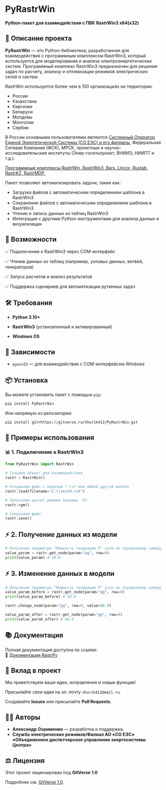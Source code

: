 # **PyRastrWin**

**Python-пакет для взаимодействия с ПВК RastrWin3 x64(x32)**

## 🚀 Описание проекта

**PyRastrWin** — это Python-библиотека, разработанная для взаимодействия с программным комплексом RastrWin3, который используется для моделирования и анализа электроэнергетических систем. Программный комплекс RastrWin3 предназначен для решения задач по расчету, анализу и оптимизации режимов электрических сетей и систем.

RastrWin используется более чем в 150 организациях на территории:

- России
- Казахстана
- Киргизии
- Беларуси
- Молдовы
- Монголии
- Сербии

В России основными пользователями являются [Системный Оператор Единой Энергетической Системы (СО ЕЭС) и его филиалы](https://www.so-ups.ru/), Федеральная Сетевая Компания (ФСК), МРСК, проектные и научно-исследовательские институты (Энер-госетьпроект, ВНИИЭ, НИИПТ и т.д.).

[Программные комплексы RastrWin, RastrWin3, Bars, Lincor, Rustab, RastrKZ, RastrMDP.](https://www.rastrwin.ru/index.php)

Пакет позволяет автоматизировать задачи, такие как:

- Загрузка файлов с автоматическим определением шаблона в RastrWin3
- Сохранение файлов с автоматическим определением шаблона в RastrWin3
- Чтение и запись данных из таблиц RastrWin3
- Интеграция с другими Python-инструментами для анализа данных и визуализации

## 🎯 Возможности

✅ Подключение к RastrWin3 через COM-интерфейс

✅ Чтение данных из таблиц (например, узловых данных, ветвей, генераторов)

✅ Запуск расчетов и анализ результатов

✅ Поддержка сценариев для автоматизации рутинных задач

## 🛠️ Требования

- **Python 3.10+**

- **RastrWin3** (установленный и активированный)

- **Windows OS**

## 🧩 Зависимости

- `pywin32` — для взаимодействия с COM-интерфейсом Windows

## 📦 Установка

Вы можете установить пакет с помощью `pip`:

```bash
pip install PyRastrWin
```

Или напрямую из репозитория:

```bash
pip install git+https://gitverse.ru/Shurik412/PyRastrWin.git
```

## 🚀 Примеры использования

### 📊 **1. Подключение к RastrWin3**

```python
from PyRastrWin import RastrWin

# Создаем объект для взаимодействия
rastr = RastrWin()

# Открываем файл с моделью *.rst или любой другой шаблон 
rastr.load(filename="C:\\test9.rst")

# Запускаем расчет режима клавиша `F5`
rastr.rgm()

# Сохраняем файл
rastr.save()
```

## ⚡ 2. Получение данных из модели

```python
# Получение параметра "Мощность генерации P" узла по порядковому номеру 
value_param = rastr.get_node(param="pg", row=0)
print(value_param) # 50.0
```

## ⚡ 3. Изменение данных в модели

```python
# Получение параметра "Мощность генерации P" узла по порядковому номеру
value_param_before = rastr.get_node(param="pg", row=0)
print(value_param_before) # 50.0

rastr.chenge_node(param="pg", row=0, value=60.0)

value_param_after = rastr.get_node(param="pg", row=0)
print(value_param_after) # 60.0
```

<!-- ## 📈 4. Экспорт данных для анализа

```python
import pandas as pd

# Получаем таблицу ветвей
branches = rastr.get_table("branch")

# Анализируем данные с Pandas
print(branches.describe())
``` -->

## 📚 Документация

Полная документация доступна по ссылке:  
📖 [Документация RastrPy](https://gitverse.ru/Shurik412/PyRastrWin/content/master)

## 🤝 Вклад в проект

Мы приветствуем ваши идеи, исправления и новые функции!

Присылайте свои идеи на эл. почту `shurik412@mail.ru`.

Создавайте **Issues** или присылайте **Pull Requests**.

## 🧑‍💻 Авторы

- **Александр Охрименко** — разработка и поддержка.
- **Служба электрических режимов/Филиал АО «СО ЕЭС» «Объединенное диспетчерское управление энергосистемы Центра»**

## ⚖️ Лицензия

Этот проект лицензирован под **GitVerse 1.0**

Подробнее см. [GitVerse 1.0](LICENSE).
